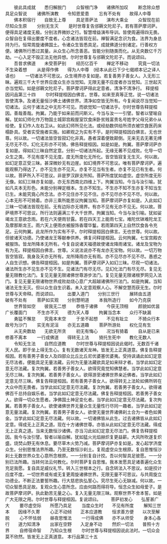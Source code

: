 <!-- { "loadSidebar": true } -->
　　彼此具成就　　悉归解脱门
　　众智根门净　　诸佛所加叹
　　断念除众想　　具足众智说
　　诸佛所演教　　令知恩爱患
　　忘有不处有　　故得人中尊
　　佛本积宿行　　自致无上尊
　　具足菩萨法　　演布大乘业
　　众智现在前　　尽知众生原
　　分别无生灭
　　是时世尊复告邠耨文陀尼子。若有菩萨摩诃萨。便得具足诸度无极。分别法界微妙之行。智慧增益演布导训。皆使周遍得四无畏。众智自在复得出要度不度者。心念诸法皆现在前。禅智满足念识为食。法界为身总持为行。恒常周旋诸佛国土。令诸众生皆悉具足。成就佛道分别诸定。行善权方便。诸佛所行悉过其量。从众生心所念善恶。皆能分别随类而化。从无央数亿千万劫。一心入定不毁正法无他异想。尔时世尊复与邠耨文陀尼子。而说颂曰。
　　吾昔求佛道　　未受菩萨别
　　经历亿百千　　禅定不移动
　　究竟一切法　　不生染着想
　　从是得作佛　　得为人中尊　(经本从此已下少七偈顺本记之译人语也)
　　一切诸法不可思议。众生境界亦复如是。若复善男子善女人。入无形三昧。遍观三千大千世界应度众生亦当觉知。无限无量不应度者亦当觉知。三世起灭亦当觉知。如是邠耨文陀尼子。菩萨摩诃萨得此定意者。清净不清净行。
释提桓因问品第三十四
　　尔时释提桓因白佛言。世尊。如来至真等正觉。说一切诸法皆使清净。及诸无量恒沙佛土诸佛世界。清净如空皆无所有。今复闻说尽当觉知一切诸法。云何于诸法之中无形不可见。而欲觉知一切诸法乎。尔时世尊告释提桓因。善哉善哉。拘翼。乃能于如来前而问斯义。今当与汝一一引譬。智者以譬喻自解。犹如幻师化作万物国土城郭宫殿屋室饮食床卧贫贱富贵名号姓字父母兄弟仆从给使。复幻作人左右卫从。如此幻师所见化法。或经劫数供给所须衣被饮食医药床榻卧具。受者实受施者实施。如卿观之为实有不乎。是时释提桓因白佛言。无也世尊。何以故。一切诸法皆空皆寂幻化非真。愚者深着便致颠倒。无来无去无著无缚无尽无不尽。幻化无形亦不可猗。佛告释提桓因。如是如是。拘翼。菩萨摩诃萨亦复如是。得如幻三昧自然定意。分别一切诸法所起。无缘无著不见成败。化导一切众生之类。不见有度不见无度。度无所度化无所化。皆空皆寂复无生灭。何以故。如幻定意正受三昧。甚深微妙无有边崖。如幻境界不可思议。唯有菩萨摩诃萨。遍能观察乃得达了。亦不见生亦不见灭。亦复不见当有生者。亦复不见已有生者。何以故。菩萨所入不可思议。非是罗汉辟支所知。菩萨所度犹如虚空。虚空所度无形无像。如幻三昧亦复如是。亦无东西南北四维上下。拘翼当知。今当与汝引喻。犹如凡夫本无形色。未能分别禅定根本。生亦不知生。不生亦不知不生亦复不知当生已生。未能究竟心所念法。亦不见住亦不见不住。亦不见尽亦不见不尽。何以故。心本无形不可猗着。亦非三乘所能思议拘翼当知。菩萨摩诃萨亦复如是。入此如幻三昧一切诸法皆现在前。无有边际亦无境界。有亦不见有无亦不见无。何以故。菩萨境界不可思议。所行法则遍满三千大千世界。拘翼当知。今当与汝引喻。犹如娑竭龙王意欲念雨。若在六天便雨甘露。若在四天王上能雨七宝。难陀优钵难陀龙王及摩那斯龙王。雨六天上便雨衣被服饰香璎华鬘。若雨第四天上自然饮食各令充足。云何拘翼。此龙所作为实有不乎。尔时释提桓因白佛言。无也世尊。何以故。但彼诸天功德。乃使诸龙王等献奉供养。佛复问释提桓因。云何拘翼。七宝宫殿衣被服饰。皆龙所降本无所有。今复自说诸天福德故使诸龙降雨诸宝。诸龙及宝物为有为无。释提桓因白佛言。世尊。义说法说亦不有龙亦无宝物。何以故。一切万物皆空皆寂。我身及天亦无所有。龙所降雨亦无有雨。亦不见尽亦不见不尽。愚惑之人自生识想。佛告释提桓因。如是拘翼。菩萨摩诃萨入如幻三昧。尽观一切诸法。诸法所生亦不见生亦不见不生。见诸法门有尽无尽。见幻化法门有尽无尽。复见无量无限教化法门。复见无量无限诸佛世尊游步法门。复见无量无限诸根罗网见入法门。复见无量无限诸物世界成败劫烧心意广大超越诸佛所行法门。如是拘翼。当知诸法无生无灭。但以众生自生识着。未入定意观察人心。不解空慧而获无生。尔时世尊与天帝释。而说颂曰。
　　出要入道门　　分别三世行
　　展转由五道　　破有不处有
　　菩萨如实观　　分别慧明道
　　本我所造行　　如今乃克获
　　世界皆如空　　彼我无二想
　　恭恪于诸佛　　今获无顶相
　　颜貌如优昙　　广长覆面门
　　不生亦不灭　　德为天人尊
　　拘翼当念本　　众行不缺漏
　　勇猛不懈怠　　究竟本末空
　　于坐不起想　　不见有趾立
　　不猗众行本　　故号为沙门
　　实无有泥洹　　亦无五道趣
　　菩萨所游处　　权化见有生
　　从无央数劫　　无欲无所贪
　　初无有悔心　　况当有猗着
　　自从是已来　　修善不离本
　　一行成佛道　　得转无上法
　　猗托生死中　　教化无数人
　　令知无生法　　自然应道教
　　尔时世尊与释提桓因说此偈时。无数百千诸天人民。即于坐上得无生心。复有无数诸天龙神。皆发无上正真道意。佛复告释提桓因。若有善男子善女人及四部众比丘比丘尼优婆塞优婆夷。受持讽诵此如幻定意无尽法者。便能具足无量法藏。云何为无量法藏欲具足如来辩才者。当学此如幻定意无尽法藏。复次拘翼。若善男子善女人。欲得究竟觉知佛慧者。当学此如幻定意无尽三昧。复次拘翼。若善男子善女人。欲得游至诸佛世界亲近佛者。当学此如幻定意无尽三昧。佛复告释提桓因。若有善男子善女人。欲得转无上法轮如佛所转在大众中而无畏者。当学此如幻定意无尽法藏。复次拘翼。若善男子善女人。欲得诸佛百千总持自娱乐者。当学此如幻定意无尽法藏。佛复告释提桓因。若善男子善女人。欲得一切众生愿者。净佛国土神足变化者。当学此如幻定意无尽法藏。复次拘翼。若善男子善女人。欲使诸佛世界无量众生无量性行尽同一趣者。当学此如幻定意无量法藏。复次拘翼。若善男子善女人。欲使无量世界诸佛刹土合为一者色如黄金。当学此如幻定意无尽法藏。何以故。一切诸佛皆从此生。过去诸佛皆从此如幻定意。得成无上正真之道。现在十方诸佛世尊。亦皆从此如幻定意无尽法藏。得成无上正真之道。当来无数恒沙诸佛。亦当习此如幻定意无尽法门。佛复告释提桓因。我今与汝引譬。智者以喻自解。犹如猛火光焰赫炽复更益薪。大风所吹遂复炽盛。烧焚山野无有休息。要尽草木火势乃减。菩萨摩诃萨亦复如是。发心起学济度众生。分别思惟法界所趣。乃至无数恒沙刹土。复观虚空众生根原。复自思惟恒沙刹土无数世界众生心意所念根原。一一分别复自计挍。吾以何智具足彼愿。一一分别已法所趣。当转何法云何教化。尔时菩萨复自思惟。我本发愿具足诸善遍化众生充足我愿。复自具足威仪礼节。转入三世根本之行。自念转法入不思议。如是挍计应度不度。一切世界或有或无复更周旋诸佛世界。无限无量不可思议。与共周旋立功德业。不断正法要誓所趣。行大慈悲执弘誓心。究尽生死心无缺减。何以故。一切众智悉具足故。复观众生心意所念。应由何路而得将导。恒念众生如母爱子。是故菩萨摩诃萨。执此勤苦无量之心。复入无量无限三昧。观察世界不舍本誓。如是广大无限之用。尔时世尊与释提桓因。复说颂曰。
　　菩萨初发心　　弘誓甚广大
　　要尽虚空际　　所愿乃具足
　　当度众生时　　不见有所度
　　解知三世本　　因缘不久寄
　　心正不动倾　　正本应道教
　　恒求善方便　　以次至解脱
　　心不怀怯弱　　昼夜思惟法
　　一行得成佛　　亦不从师受
　　身本心各行　　道力知清净
　　出家在空野　　入定身不动
　　然炽一切法　　普照十方界
　　自修宿命智　　乃知众生根
　　尔时世尊与释提桓因说此法时。一切众会莫不欣然。皆发无上正真道意。
本行品第三十五
